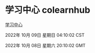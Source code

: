 # 学习中心 colearnhub
[学习中心](http://27.19.33.125:56308/colearnhub/)

2022年 10月 09日 星期日 04:10:02 CST

2022年 10月 08日 星期六 20:10:02 GMT
